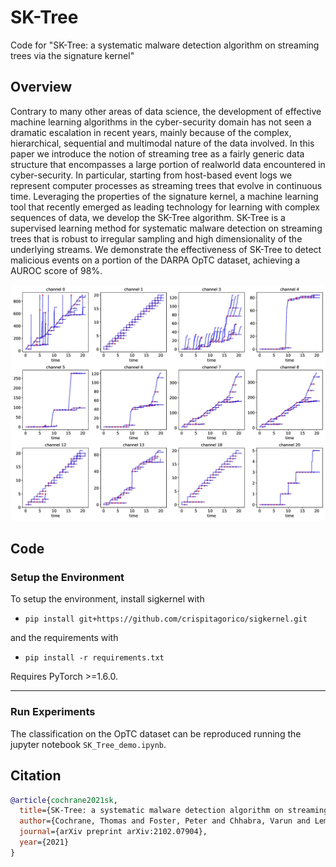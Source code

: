 # SK-Tree
Code for "SK-Tree: a systematic malware detection algorithm on streaming trees via the signature kernel"

## Overview

Contrary to many other areas of data science, the development of effective machine learning algorithms in the cyber-security domain has not seen a dramatic escalation in
recent years, mainly because of the complex, hierarchical, sequential and multimodal nature of the data involved. In this paper we introduce the notion of streaming tree as a fairly generic data structure that encompasses a large portion of realworld data encountered in cyber-security. In particular, starting from host-based event logs we represent computer processes as streaming trees that evolve in continuous time. Leveraging the properties of the signature kernel, a machine learning tool that recently emerged as leading technology for learning with complex sequences of data, we develop the SK-Tree algorithm. SK-Tree is a supervised learning method for systematic malware detection on streaming trees that is robust to irregular sampling and high dimensionality of the underlying streams. We demonstrate the effectiveness of SK-Tree to detect malicious events on a portion of the DARPA OpTC dataset, achieving a AUROC score of 98%.


<p align="center">
    <img class="center" src="./pictures/trees_pic.jpg" width="800"/>
</p>


## Code

### Setup the Environment
To setup the environment, install sigkernel with

+ `pip install git+https://github.com/crispitagorico/sigkernel.git`

and the requirements with

+ `pip install -r requirements.txt`

Requires PyTorch >=1.6.0.

-----

### Run Experiments
The classification on the OpTC dataset can be reproduced running the jupyter notebook `SK_Tree_demo.ipynb`. 

## Citation

```bibtex
@article{cochrane2021sk,
  title={SK-Tree: a systematic malware detection algorithm on streaming trees via the signature kernel},
  author={Cochrane, Thomas and Foster, Peter and Chhabra, Varun and Lemercier, Maud and Salvi, Cristopher and Lyons, Terry},
  journal={arXiv preprint arXiv:2102.07904},
  year={2021}
}
```
